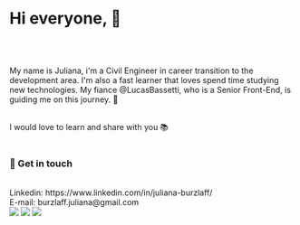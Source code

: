 <h1>Hi everyone, 👋</h1><br><br>

My name is Juliana, i'm a Civil Engineer in career transition to the development area. I'm also a fast learner that loves spend time studying new technologies. My fiance @LucasBassetti, who is a Senior Front-End, is guiding me on this journey. 🚀<br><br>

I would love to learn and share with you 📚<br><br>

<h3>💬 Get in touch</h3> <br>
Linkedin: https://www.linkedin.com/in/juliana-burzlaff/ <br>
E-mail: burzlaff.juliana@gmail.com <br>

<img src="https://img.shields.io/badge/JavaScript-F7DF1E?style=for-the-badge&logo=javascript&logoColor=black"/>
<img src="https://img.shields.io/badge/HTML5-E34F26?style=for-the-badge&logo=html5&logoColor=white"/>
<img src="https://img.shields.io/badge/CSS3-1572B6?style=for-the-badge&logo=css3&logoColor=white"/>
